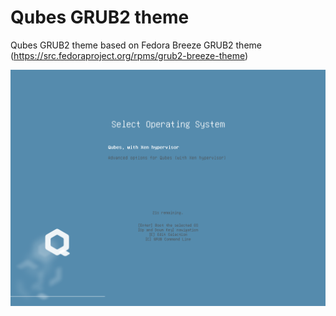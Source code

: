 # Qubes GRUB2 theme

Qubes GRUB2 theme based on Fedora Breeze GRUB2 theme (https://src.fedoraproject.org/rpms/grub2-breeze-theme)

![Screenshot](screenshot.png)
